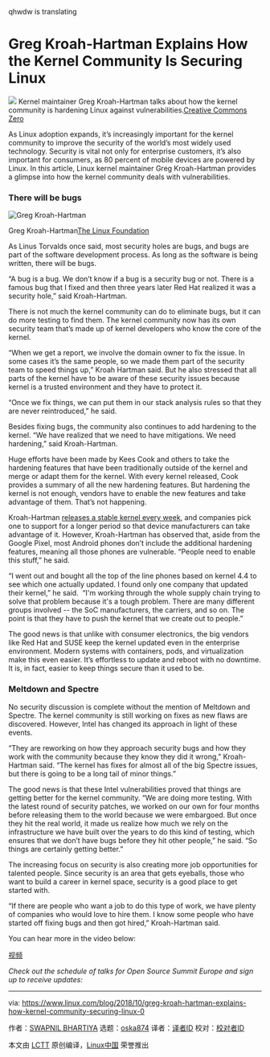 qhwdw is translating


Greg Kroah-Hartman Explains How the Kernel Community Is Securing Linux
============================================================


![](https://www.linux.com/sites/lcom/files/styles/rendered_file/public/kernel-security_0.jpg?itok=hOaTQwWV)
Kernel maintainer Greg Kroah-Hartman talks about how the kernel community is hardening Linux against vulnerabilities.[Creative Commons Zero][2]

As Linux adoption expands, it’s increasingly important for the kernel community to improve the security of the world’s most widely used technology. Security is vital not only for enterprise customers, it’s also important for consumers, as 80 percent of mobile devices are powered by Linux. In this article, Linux kernel maintainer Greg Kroah-Hartman provides a glimpse into how the kernel community deals with vulnerabilities.

### There will be bugs


![Greg Kroah-Hartman](https://www.linux.com/sites/lcom/files/styles/floated_images/public/greg-k-h.png?itok=p4fREYuj "Greg Kroah-Hartman")

Greg Kroah-Hartman[The Linux Foundation][1]

As Linus Torvalds once said, most security holes are bugs, and bugs are part of the software development process. As long as the software is being written, there will be bugs.

“A bug is a bug. We don’t know if a bug is a security bug or not. There is a famous bug that I fixed and then three years later Red Hat realized it was a security hole,” said Kroah-Hartman.

There is not much the kernel community can do to eliminate bugs, but it can do more testing to find them. The kernel community now has its own security team that’s made up of kernel developers who know the core of the kernel.

“When we get a report, we involve the domain owner to fix the issue. In some cases it’s the same people, so we made them part of the security team to speed things up,” Kroah Hartman said. But he also stressed that all parts of the kernel have to be aware of these security issues because kernel is a trusted environment and they have to protect it.

“Once we fix things, we can put them in our stack analysis rules so that they are never reintroduced,” he said.

Besides fixing bugs, the community also continues to add hardening to the kernel. “We have realized that we need to have mitigations. We need hardening,” said Kroah-Hartman.

Huge efforts have been made by Kees Cook and others to take the hardening features that have been traditionally outside of the kernel and merge or adapt them for the kernel. With every kernel released, Cook provides a summary of all the new hardening features. But hardening the kernel is not enough, vendors have to enable the new features and take advantage of them. That’s not happening.  

Kroah-Hartman [releases a stable kernel every week][5], and companies pick one to support for a longer period so that device manufacturers can take advantage of it. However, Kroah-Hartman has observed that, aside from the Google Pixel, most Android phones don’t include the additional hardening features, meaning all those phones are vulnerable. “People need to enable this stuff,” he said.

“I went out and bought all the top of the line phones based on kernel 4.4 to see which one actually updated. I found only one company that updated their kernel,” he said.  “I'm working through the whole supply chain trying to solve that problem because it's a tough problem. There are many different groups involved -- the SoC manufacturers, the carriers, and so on. The point is that they have to push the kernel that we create out to people.”

The good news is that unlike with consumer electronics, the big vendors like Red Hat and SUSE keep the kernel updated even in the enterprise environment. Modern systems with containers, pods, and virtualization make this even easier. It’s effortless to update and reboot with no downtime. It is, in fact, easier to keep things secure than it used to be.

### Meltdown and Spectre

No security discussion is complete without the mention of Meltdown and Spectre. The kernel community is still working on fixes as new flaws are discovered. However, Intel has changed its approach in light of these events.

“They are reworking on how they approach security bugs and how they work with the community because they know they did it wrong,” Kroah-Hartman said. “The kernel has fixes for almost all of the big Spectre issues, but there is going to be a long tail of minor things.”

The good news is that these Intel vulnerabilities proved that things are getting better for the kernel community. “We are doing more testing. With the latest round of security patches, we worked on our own for four months before releasing them to the world because we were embargoed. But once they hit the real world, it made us realize how much we rely on the infrastructure we have built over the years to do this kind of testing, which ensures that we don’t have bugs before they hit other people,” he said. “So things are certainly getting better.”

The increasing focus on security is also creating more job opportunities for talented people. Since security is an area that gets eyeballs, those who want to build a career in kernel space, security is a good place to get started with.

“If there are people who want a job to do this type of work, we have plenty of companies who would love to hire them. I know some people who have started off fixing bugs and then got hired,” Kroah-Hartman said.

You can hear more in the video below:

[视频](https://youtu.be/jkGVabyMh1I)

 _Check out the schedule of talks for Open Source Summit Europe and sign up to receive updates:_

--------------------------------------------------------------------------------

via: https://www.linux.com/blog/2018/10/greg-kroah-hartman-explains-how-kernel-community-securing-linux-0

作者：[SWAPNIL BHARTIYA][a]
选题：[oska874][b]
译者：[译者ID](https://github.com/译者ID)
校对：[校对者ID](https://github.com/校对者ID)

本文由 [LCTT](https://github.com/LCTT/TranslateProject) 原创编译，[Linux中国](https://linux.cn/) 荣誉推出

[a]:https://www.linux.com/users/arnieswap
[b]:https://github.com/oska874
[1]:https://www.linux.com/licenses/category/linux-foundation
[2]:https://www.linux.com/licenses/category/creative-commons-zero
[3]:https://www.linux.com/files/images/greg-k-hpng
[4]:https://www.linux.com/files/images/kernel-securityjpg-0
[5]:https://www.kernel.org/category/releases.html
